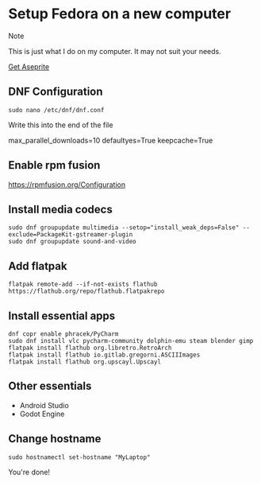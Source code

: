 # Setup Fedora on a new computer


> [!NOTE]
> This is just what I do on my computer. It may not suit your needs.


[Get Aseprite](https://github.com/mak448a/compile-aseprite-linux)

## DNF Configuration
```shell
sudo nano /etc/dnf/dnf.conf
```
Write this into the end of the file

max_parallel_downloads=10
defaultyes=True
keepcache=True

## Enable rpm fusion
https://rpmfusion.org/Configuration

## Install media codecs
```shell
sudo dnf groupupdate multimedia --setop="install_weak_deps=False" --exclude=PackageKit-gstreamer-plugin
sudo dnf groupupdate sound-and-video
```

## Add flatpak
```shell
flatpak remote-add --if-not-exists flathub https://flathub.org/repo/flathub.flatpakrepo
```

## Install essential apps
```shell
dnf copr enable phracek/PyCharm
sudo dnf install vlc pycharm-community dolphin-emu steam blender gimp
flatpak install flathub org.libretro.RetroArch
flatpak install flathub io.gitlab.gregorni.ASCIIImages
flatpak install flathub org.upscayl.Upscayl
```

## Other essentials
- Android Studio
- Godot Engine


## Change hostname
```shell
sudo hostnamectl set-hostname "MyLaptop"
```

You're done!
